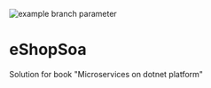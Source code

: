 ![example branch parameter](https://github.com/isannn/eShopSoa/actions/workflows/ci.yml/badge.svg)

# eShopSoa
Solution for book "Microservices on dotnet platform"
